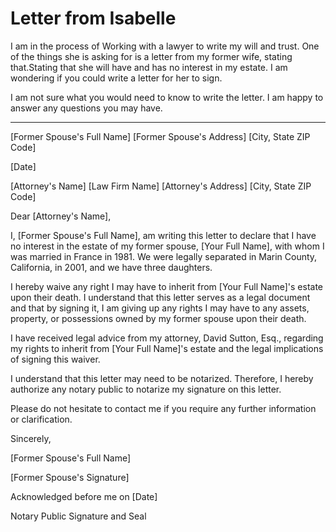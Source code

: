 # Letter from Isabelle

I am in the process of Working with a lawyer to write my will and trust. One of the things she is asking for is a letter from my former wife, stating that.Stating that she will have and has no interest in my estate. I am wondering if you could write a letter for her to sign.

I am not sure what you would need to know to write the letter. I am happy to answer any questions you may have.

***


[Former Spouse's Full Name]
[Former Spouse's Address]
[City, State ZIP Code]

[Date]

[Attorney's Name]
[Law Firm Name]
[Attorney's Address]
[City, State ZIP Code]

Dear [Attorney's Name],

I, [Former Spouse's Full Name], am writing this letter to declare that I have no interest in the estate of my former spouse, [Your Full Name], with whom I was married in France in 1981. We were legally separated in Marin County, California, in 2001, and we have three daughters.

I hereby waive any right I may have to inherit from [Your Full Name]'s estate upon their death. I understand that this letter serves as a legal document and that by signing it, I am giving up any rights I may have to any assets, property, or possessions owned by my former spouse upon their death.

I have received legal advice from my attorney, David Sutton, Esq., regarding my rights to inherit from [Your Full Name]'s estate and the legal implications of signing this waiver.

I understand that this letter may need to be notarized. Therefore, I hereby authorize any notary public to notarize my signature on this letter.

Please do not hesitate to contact me if you require any further information or clarification.

Sincerely,

[Former Spouse's Full Name]

[Former Spouse's Signature]

Acknowledged before me on [Date]

Notary Public Signature and Seal
